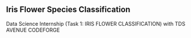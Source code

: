 ## Iris Flower Species Classification ##
Data Science Internship (Task 1: IRIS FLOWER CLASSIFICATION) with TDS AVENUE CODEFORGE
